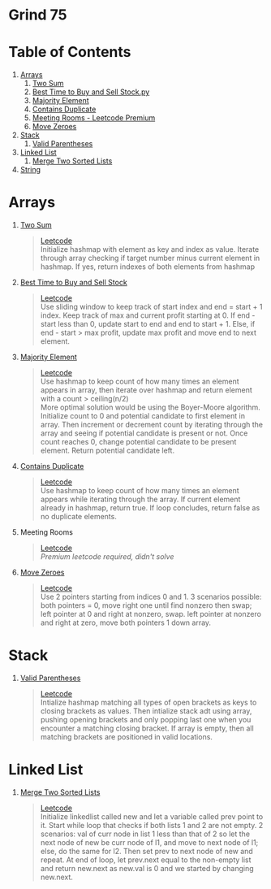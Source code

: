 # Grind 75  

# Table of Contents

1. [Arrays](#array)
   1. [Two Sum](#two-sum)
   2. [Best Time to Buy and Sell Stock.py](#best-time-to-buy-and-sell-stock)
   3. [Majority Element](#majority-element)
   4. [Contains Duplicate](#contains-duplicate)
   5. [Meeting Rooms - Leetcode Premium](#meeting-rooms)
   6. [Move Zeroes](#move-zeroes)
2. [Stack](#stack)
   1. [Valid Parentheses](#valid-parentheses)
3. [Linked List](#linked-list)
   1. [Merge Two Sorted Lists](#merge-two-sorted-lists)
4. [String](#string)

# Arrays <a name="array"></a>

1. [Two Sum](https://github.com/Oluwxtope/Grind-75/blob/main/1-arrays/1-two-sum.py) <a name="two-sum"></a>  
    > [Leetcode](https://leetcode.com/problems/two-sum/)  
    Initialize hashmap with element as key and index as value. Iterate through array checking if target number minus current element in hashmap. If yes, return indexes of both elements from hashmap
2. [Best Time to Buy and Sell Stock](https://github.com/Oluwxtope/Grind-75/blob/main/1-arrays/2-best-time-to-buy-and-sell-stock.py) <a name="best-time-to-buy-and-sell-stock"></a>  
    > [Leetcode](https://leetcode.com/problems/best-time-to-buy-and-sell-stock/)  
    Use sliding window to keep track of start index and end = start + 1 index. Keep track of max and current profit starting at 0. If end - start less than 0, update start to end and end to start + 1. Else, if end - start > max profit, update max profit and move end to next element.
3. [Majority Element](https://github.com/Oluwxtope/Grind-75/blob/main/1-arrays/3-majority-element.py) <a name="majority-element"></a>  
    > [Leetcode](https://leetcode.com/problems/majority-element/)  
    Use hashmap to keep count of how many times an element appears in array, then iterate over hashmap and return element with a count > ceiling(n/2)  
    More optimal solution would be using the Boyer-Moore algorithm. Initialize count to 0 and potential candidate to first element in array. Then increment or decrement count by iterating through the array and seeing if potential candidate is present or not. Once count reaches 0, change potential candidate to be present element. Return potential candidate left.
4. [Contains Duplicate](https://github.com/Oluwxtope/Grind-75/blob/main/1-arrays/4-contains-duplicate.py) <a name="contains-duplicate"></a>  
    > [Leetcode](https://leetcode.com/problems/contains-duplicate/)  
    Use hashmap to keep count of how many times an element appears while iterating through the array. If current element already in hashmap, return true. If loop concludes, return false as no duplicate elements.
5. Meeting Rooms<a name="meeting-rooms"></a>  
    > [Leetcode](https://leetcode.com/problems/meeting-rooms/)  
    *Premium leetcode required, didn't solve*
6. [Move Zeroes](https://github.com/Oluwxtope/Grind-75/blob/main/1-arrays/5-move-zeroes.py) <a name="move-zeroes"></a>  
    > [Leetcode](https://leetcode.com/problems/move-zeroes/)  
    Use 2 pointers starting from indices 0 and 1. 3 scenarios possible: both pointers = 0, move right one until find nonzero then swap; left pointer at 0 and right at nonzero, swap. left pointer at nonzero and right at zero, move both pointers 1 down array.

# Stack <a name="stack"></a>

1. [Valid Parentheses](https://github.com/Oluwxtope/Grind-75/blob/main/2-stack/1-valid-parentheses.py) <a name="valid-parentheses"></a>  
    > [Leetcode](https://leetcode.com/problems/valid-parentheses/)  
    Intialize hashmap matching all types of open brackets as keys to closing brackets as values. Then intialize stack adt using array, pushing opening brackets and only popping last one when you encounter a matching closing bracket. If array is empty, then all matching brackets are positioned in valid locations.

# Linked List <a name="linked-list"></a>

1. [Merge Two Sorted Lists](https://github.com/Oluwxtope/Grind-75/blob/main/3-linked-list/1-merge-two-sorted-lists.py) <a name="merge-two-sorted-lists"></a>  
    > [Leetcode](https://leetcode.com/problems/merge-two-sorted-lists/)  
    Initialize linkedlist called new and let a variable called prev point to it. Start while loop that checks if both lists 1 and 2 are not empty. 2 scenarios: val of curr node in list 1 less than that of 2 so let the next node of new be curr node of l1, and move to next node of l1; else, do the same for l2. Then set prev to next node of new and repeat. At end of loop, let prev.next equal to the non-empty list and return new.next as new.val is 0 and we started by changing new.next.